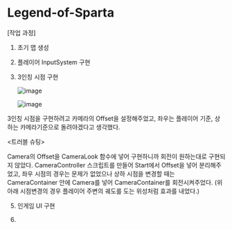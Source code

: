 # Legend-of-Sparta

[작업 과정]

1. 초기 맵 생성

2. 플레이어 InputSystem 구현

3. 3인칭 시점 구현
   
   ![image](https://github.com/amor1523/Legend-of-Sparta/assets/167174802/3d930739-7926-4803-a2b0-faa09dbb754e)

   ![image](https://github.com/amor1523/Legend-of-Sparta/assets/167174802/b50b3107-7727-446f-ba38-a5772b8f8a7a)

3인칭 시점을 구현하려고 카메라의 Offset을 설정해주었고, 좌우는 플레이어 기준, 상하는 카메라기준으로 돌려야겠다고 생각했다.

<트러블 슈팅>

Camera의 Offset을 CameraLook 함수에 넣어 구현하니까 회전이 원하는대로 구현되지 않았다.
CameraController 스크립트를 만들어 Start에서 Offset을 넣어 분리해주었고,
좌우 시점의 경우는 문제가 없었으나 상하 시점을 변경할 때는 CameraContainer 안에 Camera를 넣어 CameraContainer를 회전시켜주었다.
(위아래 시점변경의 경우 플레이어 주변의 궤도를 도는 위성처럼 효과를 내었다.)

5. 인게임 UI 구현

6. 
